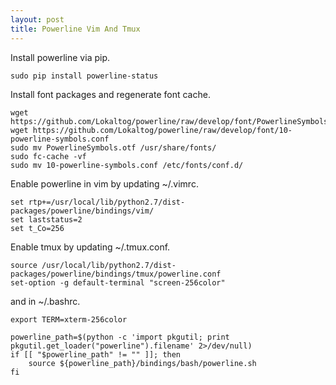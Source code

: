 ```yaml
---
layout: post
title: Powerline Vim And Tmux
---
```


Install powerline via pip.

```
sudo pip install powerline-status
```

Install font packages and regenerate font cache.

```
wget https://github.com/Lokaltog/powerline/raw/develop/font/PowerlineSymbols.otf 
wget https://github.com/Lokaltog/powerline/raw/develop/font/10-powerline-symbols.conf
sudo mv PowerlineSymbols.otf /usr/share/fonts/
sudo fc-cache -vf
sudo mv 10-powerline-symbols.conf /etc/fonts/conf.d/
```

Enable powerline in vim by updating ~/.vimrc.

```
set rtp+=/usr/local/lib/python2.7/dist-packages/powerline/bindings/vim/
set laststatus=2
set t_Co=256
```

Enable tmux by updating ~/.tmux.conf.

```
source /usr/local/lib/python2.7/dist-packages/powerline/bindings/tmux/powerline.conf
set-option -g default-terminal "screen-256color"
```

and in ~/.bashrc.

```
export TERM=xterm-256color

powerline_path=$(python -c 'import pkgutil; print pkgutil.get_loader("powerline").filename' 2>/dev/null)
if [[ "$powerline_path" != "" ]]; then
    source ${powerline_path}/bindings/bash/powerline.sh
fi  
```
